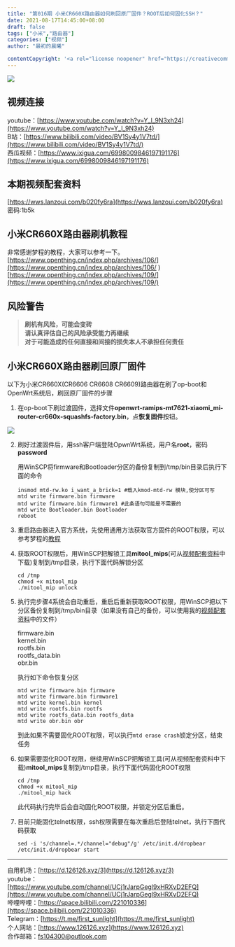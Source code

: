 ```yaml
---
title: "第016期 小米CR660X路由器如何刷回原厂固件？ROOT后如何固化SSH？"
date: 2021-08-17T14:45:00+08:00
draft: false
tags: ["小米","路由器"]
categories: ["视频"]
author: "最初的晨曦"

contentCopyright: '<a rel="license noopener" href="https://creativecommons.org/licenses/by-nc-sa/4.0/deed.zh" target="_blank">本文章采用 CC BY-NC-SA 4.0 许可协议</a>'
---
```


![](../../images/016/0.jpg)

## 视频连接

youtube：[https://www.youtube.com/watch?v=Y_l_9N3xh24](https://www.youtube.com/watch?v=Y_l_9N3xh24)  
B站：[https://www.bilibili.com/video/BV1Sy4y1V7td/](https://www.bilibili.com/video/BV1Sy4y1V7td/)  
西瓜视频：[https://www.ixigua.com/6998009846197191176](https://www.ixigua.com/6998009846197191176)

## 本期视频配套资料

[https://wws.lanzoui.com/b020fy6ra](https://wws.lanzoui.com/b020fy6ra)   密码:1b5k

## 小米CR660X路由器刷机教程

非常感谢梦程的教程，大家可以参考一下。  
[https://www.openthing.cn/index.php/archives/106/](https://www.openthing.cn/index.php/archives/106/ )  
[https://www.openthing.cn/index.php/archives/109/](https://www.openthing.cn/index.php/archives/109/)

## 风险警告

>**刷机有风险，可能会变砖**  
>**请认真评估自己的风险承受能力再继续**  
>**对于可能造成的任何直接和间接的损失本人不承担任何责任**

## 小米CR660X路由器刷回原厂固件

以下为小米CR660X(CR6606 CR6608 CR6609)路由器在刷了op-boot和OpenWrt系统后，刷回原厂固件的步骤

1. 在op-boot下刷过渡固件，选择文件**openwrt-ramips-mt7621-xiaomi_mi-router-cr660x-squashfs-factory.bin**，点**恢复固件**按钮。

![](../../images/016/pb-boot.jpg)

2. 刷好过渡固件后，用ssh客户端登陆OpwnWrt系统，用户名**root**，密码**password**

	用WinSCP将firmware和Bootloader分区的备份复制到/tmp/bin目录后执行下面的命令
	
	```
	insmod mtd-rw.ko i_want_a_brick=1 #载入kmod-mtd-rw 模块,使分区可写
	mtd write firmware.bin firmware
	mtd write firmware.bin firmware1 #此条语句可能是不需要的
	mtd write Bootloader.bin Bootloader
	reboot
	```
	
3. 重启路由器进入官方系统，先使用通用方法获取官方固件的ROOT权限，可以参考梦程的[教程](/post/016/#%E5%B0%8F%E7%B1%B3cr660x%E8%B7%AF%E7%94%B1%E5%99%A8%E5%88%B7%E6%9C%BA%E6%95%99%E7%A8%8B)

	
	
4. 获取ROOT权限后，用WinSCP把解锁工具**mitool_mips**(可从[视频配套资料](/post/016/#%E6%9C%AC%E6%9C%9F%E8%A7%86%E9%A2%91%E9%85%8D%E5%A5%97%E8%B5%84%E6%96%99)中下载)复制到/tmp目录，执行下面代码解锁分区

    ```
    cd /tmp
    chmod +x mitool_mip
    ./mitool_mip unlock
    ```

5. 执行完步骤4系统会自动重启，重启后重新获取ROOT权限，用WinSCP把以下分区备份复制到/tmp/bin目录（如果没有自己的备份，可以使用我的[视频配套资料](/post/016/#%E6%9C%AC%E6%9C%9F%E8%A7%86%E9%A2%91%E9%85%8D%E5%A5%97%E8%B5%84%E6%96%99)中的文件）

    firmware.bin  
    kernel.bin  
    rootfs.bin  
    rootfs_data.bin  
    obr.bin 

    执行如下命令恢复分区

    ```
    mtd write firmware.bin firmware
    mtd write firmware.bin firmware1
    mtd write kernel.bin kernel
    mtd write rootfs.bin rootfs
    mtd write rootfs_data.bin rootfs_data
    mtd write obr.bin obr
    ```
    到此如果不需要固化ROOT权限，可以执行`mtd erase crash`锁定分区，结束任务

6. 如果需要固化ROOT权限，继续用WinSCP把解锁工具(可从视频配套资料中下载)**mitool_mips**复制到/tmp目录，执行下面代码固化ROOT权限

    ```
    cd /tmp
    chmod +x mitool_mip
    ./mitool_mip hack
    ```
    此代码执行完毕后会自动固化ROOT权限，并锁定分区后重启。

7. 目前只能固化telnet权限，ssh权限需要在每次重启后登陆telnet，执行下面代码获取

    ```
	sed -i 's/channel=.*/channel="debug"/g' /etc/init.d/dropbear
	/etc/init.d/dropbear start
    ```
---

自用机场：[https://d.126126.xyz/3](https://d.126126.xyz/3)  
youtube：[https://www.youtube.com/channel/UCj1rJarpGegl9xHRXvD2EFQ](https://www.youtube.com/channel/UCj1rJarpGegl9xHRXvD2EFQ)  
哔哩哔哩：[https://space.bilibili.com/221010336](https://space.bilibili.com/221010336)  
Telegram：[https://t.me/first_sunlight](https://t.me/first_sunlight)  
个人网站：[https://www.126126.xyz](https://www.126126.xyz)  
合作邮箱：fs104300@outlook.com

